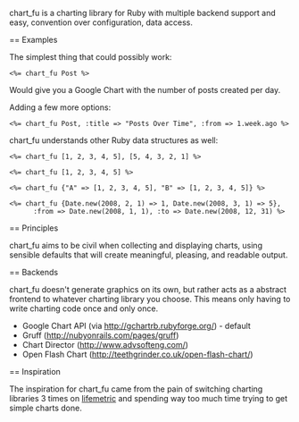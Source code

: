 chart_fu is a charting library for Ruby with multiple backend support and easy, convention over configuration, data access.

== Examples

The simplest thing that could possibly work:

    <%= chart_fu Post %>
  
Would give you a Google Chart with the number of posts created per day.

Adding a few more options:
  
    <%= chart_fu Post, :title => "Posts Over Time", :from => 1.week.ago %>

chart_fu understands other Ruby data structures as well:

    <%= chart_fu [1, 2, 3, 4, 5], [5, 4, 3, 2, 1] %>

    <%= chart_fu [1, 2, 3, 4, 5] %>
    
    <%= chart_fu {"A" => [1, 2, 3, 4, 5], "B" => [1, 2, 3, 4, 5]} %>
    
    <%= chart_fu {Date.new(2008, 2, 1) => 1, Date.new(2008, 3, 1) => 5},
          :from => Date.new(2008, 1, 1), :to => Date.new(2008, 12, 31) %>

== Principles

chart_fu aims to be civil when collecting and displaying charts, using sensible defaults that will create meaningful, pleasing, and readable output.
    
== Backends

chart_fu doesn't generate graphics on its own, but rather acts as a abstract frontend to whatever charting library you choose. This means only having to write charting code once and only once.

 * Google Chart API (via http://gchartrb.rubyforge.org/) - default
 * Gruff (http://nubyonrails.com/pages/gruff)
 * Chart Director (http://www.advsofteng.com/)
 * Open Flash Chart (http://teethgrinder.co.uk/open-flash-chart/)
 
 
== Inspiration

The inspiration for chart_fu came from the pain of switching charting libraries 3 times on [lifemetric](http://lifemetric.com) and spending way too much time trying to get simple charts done.